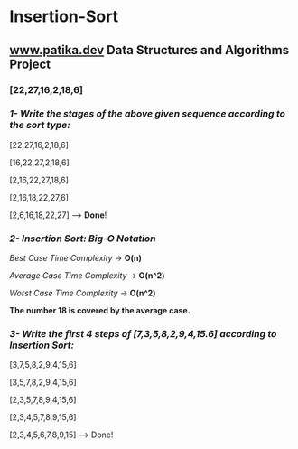# Insertion-Sort
## www.patika.dev Data Structures and Algorithms Project

### [22,27,16,2,18,6]

### _1- Write the stages of the above given sequence according to the sort type:_


[22,27,16,2,18,6]

[16,22,27,2,18,6]

[2,16,22,27,18,6]

[2,16,18,22,27,6]

[2,6,16,18,22,27] --> **Done**!



### **_2- Insertion Sort: Big-O Notation_**

_Best Case Time Complexity_ -> **O(n)**

_Average Case Time Complexity_ -> **O(n^2)**

_Worst Case Time Complexity_ -> **O(n^2)**


**The number 18 is covered by the average case.**




### _3- Write the first 4 steps of [7,3,5,8,2,9,4,15.6] according to Insertion Sort:_

[3,7,5,8,2,9,4,15,6]

[3,5,7,8,2,9,4,15,6]

[2,3,5,7,8,9,4,15,6]

[2,3,4,5,7,8,9,15,6]

[2,3,4,5,6,7,8,9,15] --> Done!
